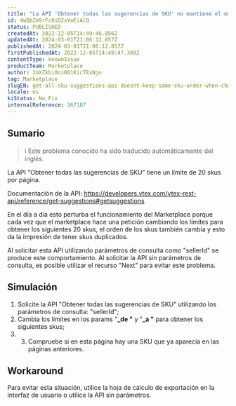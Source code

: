 ```yaml
---
title: "La API 'Obtener todas las sugerencias de SKU' no mantiene el mismo orden de SKU al cambiar los límites."
id: 4wQbZm9rFc8iD2xYwEiAlQ
status: PUBLISHED
createdAt: 2022-12-05T14:49:46.856Z
updatedAt: 2024-03-01T21:06:12.857Z
publishedAt: 2024-03-01T21:06:12.857Z
firstPublishedAt: 2022-12-05T14:49:47.309Z
contentType: knownIssue
productTeam: Marketplace
author: 2mXZkbi0oi061KicTExNjo
tag: Marketplace
slugEN: get-all-sku-suggestions-api-doesnt-keep-same-sku-order-when-changing-limits
locale: es
kiStatus: No Fix
internalReference: 367187
---
```


## Sumario

>ℹ️ Este problema conocido ha sido traducido automáticamente del inglés.



La API "Obtener todas las sugerencias de SKU" tiene un límite de 20 skus por página.

Documentación de la API: https://developers.vtex.com/vtex-rest-api/reference/get-suggestions#getsuggestions

En el día a día esto perturba el funcionamiento del Marketplace porque cada vez que el marketplace hace una petición cambiando los límites para obtener los siguientes 20 skus, el orden de los skus también cambia y esto da la impresión de tener skus duplicados.

Al solicitar esta API utilizando parámetros de consulta como "sellerId" se produce este comportamiento. Al solicitar la API sin parámetros de consulta, es posible utilizar el recurso "Next" para evitar este problema.



###

## Simulación



1. Solicite la API "Obtener todas las sugerencias de SKU" utilizando los parámetros de consulta: "sellerId";
2. Cambia los límites en los params "**_de "** y "**_a "** para obtener los siguientes skus;
3. 3. Compruebe si en esta página hay una SKU que ya aparecía en las páginas anteriores.





## Workaround



Para evitar esta situación, utilice la hoja de cálculo de exportación en la interfaz de usuario o utilice la API sin parámetros.

